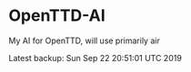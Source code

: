 # OpenTTD-AI
My AI for OpenTTD, will use primarily air

Latest backup: Sun Sep 22 20:51:01 UTC 2019
